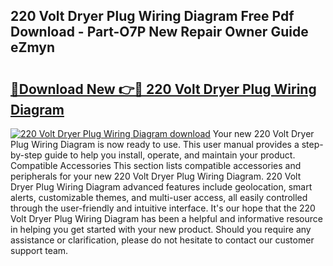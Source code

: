 ## 220 Volt Dryer Plug Wiring Diagram Free Pdf Download - Part-O7P New Repair Owner Guide eZmyn

# <h2><a href="http://dfui7k.blite.top/?on=220+Volt+Dryer+Plug+Wiring+Diagram">🔗Download New 👉🔴 220 Volt Dryer Plug Wiring Diagram</a></h2>

[![220 Volt Dryer Plug Wiring Diagram download](https://i.imgur.com/lujVjoI.png)](http://dfui7k.blite.top/?on=220+Volt+Dryer+Plug+Wiring+Diagram)
Your new 220 Volt Dryer Plug Wiring Diagram is now ready to use. This user manual provides a step-by-step guide to help you install, operate, and maintain your product. Compatible Accessories This section lists compatible accessories and peripherals for your new 220 Volt Dryer Plug Wiring Diagram. 220 Volt Dryer Plug Wiring Diagram advanced features include geolocation, smart alerts, customizable themes, and multi-user access, all easily controlled through the user-friendly and intuitive interface. It's our hope that the 220 Volt Dryer Plug Wiring Diagram has been a helpful and informative resource in helping you get started with your new product. Should you require any assistance or clarification, please do not hesitate to contact our customer support team.

